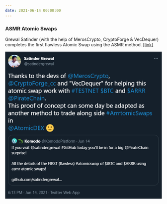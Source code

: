 ```yaml
---
date: 2021-06-14 00:00:00
---
```


### ASMR Atomic Swaps

Grewal Satinder (with the help of MerosCrypto, CryptoForge & VecDequer) completes the first flawless Atomic Swap using the ASMR method. [[link]](https://twitter.com/satindergrewal/status/1404472063859957760)

[![ASMR Atomic Swaps](assets/img/posts/ASMR-Atomic-Swaps.png)](assets/img/posts/ASMR-Atomic-Swaps.png)

